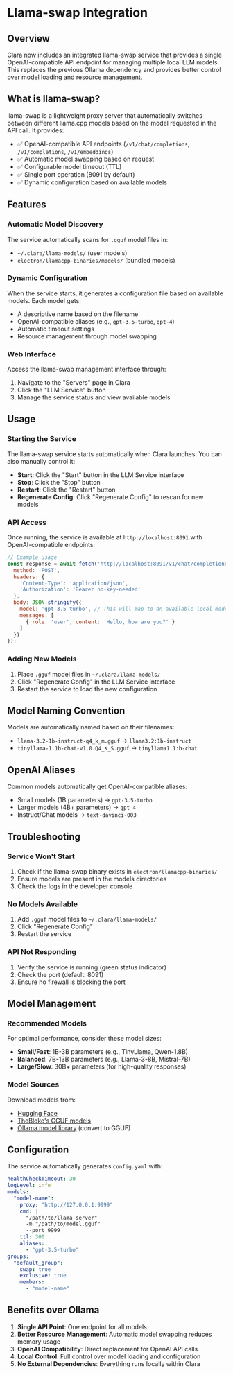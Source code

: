 # Llama-swap Integration

## Overview

Clara now includes an integrated llama-swap service that provides a single OpenAI-compatible API endpoint for managing multiple local LLM models. This replaces the previous Ollama dependency and provides better control over model loading and resource management.

## What is llama-swap?

llama-swap is a lightweight proxy server that automatically switches between different llama.cpp models based on the model requested in the API call. It provides:

- ✅ OpenAI-compatible API endpoints (`/v1/chat/completions`, `/v1/completions`, `/v1/embeddings`)
- ✅ Automatic model swapping based on request
- ✅ Configurable model timeout (TTL)
- ✅ Single port operation (8091 by default)
- ✅ Dynamic configuration based on available models

## Features

### Automatic Model Discovery
The service automatically scans for `.gguf` model files in:
- `~/.clara/llama-models/` (user models)
- `electron/llamacpp-binaries/models/` (bundled models)

### Dynamic Configuration
When the service starts, it generates a configuration file based on available models. Each model gets:
- A descriptive name based on the filename
- OpenAI-compatible aliases (e.g., `gpt-3.5-turbo`, `gpt-4`)
- Automatic timeout settings
- Resource management through model swapping

### Web Interface
Access the llama-swap management interface through:
1. Navigate to the "Servers" page in Clara
2. Click the "LLM Service" button
3. Manage the service status and view available models

## Usage

### Starting the Service
The llama-swap service starts automatically when Clara launches. You can also manually control it:

- **Start**: Click the "Start" button in the LLM Service interface
- **Stop**: Click the "Stop" button  
- **Restart**: Click the "Restart" button
- **Regenerate Config**: Click "Regenerate Config" to rescan for new models

### API Access
Once running, the service is available at `http://localhost:8091` with OpenAI-compatible endpoints:

```javascript
// Example usage
const response = await fetch('http://localhost:8091/v1/chat/completions', {
  method: 'POST',
  headers: {
    'Content-Type': 'application/json',
    'Authorization': 'Bearer no-key-needed'
  },
  body: JSON.stringify({
    model: 'gpt-3.5-turbo', // This will map to an available local model
    messages: [
      { role: 'user', content: 'Hello, how are you?' }
    ]
  })
});
```

### Adding New Models
1. Place `.gguf` model files in `~/.clara/llama-models/`
2. Click "Regenerate Config" in the LLM Service interface
3. Restart the service to load the new configuration

## Model Naming Convention

Models are automatically named based on their filenames:
- `llama-3.2-1b-instruct-q4_k_m.gguf` → `llama3.2:1b-instruct`
- `tinyllama-1.1b-chat-v1.0.Q4_K_S.gguf` → `tinyllama1.1:b-chat`

## OpenAI Aliases

Common models automatically get OpenAI-compatible aliases:
- Small models (1B parameters) → `gpt-3.5-turbo`
- Larger models (4B+ parameters) → `gpt-4`
- Instruct/Chat models → `text-davinci-003`

## Troubleshooting

### Service Won't Start
1. Check if the llama-swap binary exists in `electron/llamacpp-binaries/`
2. Ensure models are present in the models directories
3. Check the logs in the developer console

### No Models Available
1. Add `.gguf` model files to `~/.clara/llama-models/`
2. Click "Regenerate Config"
3. Restart the service

### API Not Responding
1. Verify the service is running (green status indicator)
2. Check the port (default: 8091)
3. Ensure no firewall is blocking the port

## Model Management

### Recommended Models
For optimal performance, consider these model sizes:
- **Small/Fast**: 1B-3B parameters (e.g., TinyLlama, Qwen-1.8B)
- **Balanced**: 7B-13B parameters (e.g., Llama-3-8B, Mistral-7B)
- **Large/Slow**: 30B+ parameters (for high-quality responses)

### Model Sources
Download models from:
- [Hugging Face](https://huggingface.co/models?filter=gguf)
- [TheBloke's GGUF models](https://huggingface.co/TheBloke)
- [Ollama model library](https://ollama.ai/library) (convert to GGUF)

## Configuration

The service automatically generates `config.yaml` with:
```yaml
healthCheckTimeout: 30
logLevel: info
models:
  "model-name":
    proxy: "http://127.0.0.1:9999"
    cmd: |
      "/path/to/llama-server"
      -m "/path/to/model.gguf"
      --port 9999
    ttl: 300
    aliases:
      - "gpt-3.5-turbo"
groups:
  "default_group":
    swap: true
    exclusive: true
    members:
      - "model-name"
```

## Benefits over Ollama

1. **Single API Point**: One endpoint for all models
2. **Better Resource Management**: Automatic model swapping reduces memory usage
3. **OpenAI Compatibility**: Direct replacement for OpenAI API calls
4. **Local Control**: Full control over model loading and configuration
5. **No External Dependencies**: Everything runs locally within Clara 